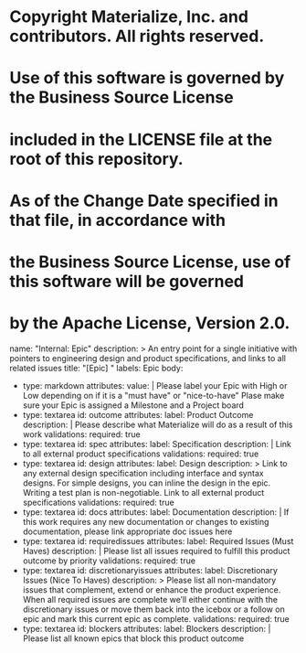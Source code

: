 # Copyright Materialize, Inc. and contributors. All rights reserved.
#
# Use of this software is governed by the Business Source License
# included in the LICENSE file at the root of this repository.
#
# As of the Change Date specified in that file, in accordance with
# the Business Source License, use of this software will be governed
# by the Apache License, Version 2.0.

name: "Internal: Epic"
description: >
  An entry point for a single initiative with pointers to engineering design and product specifications, and links to all related issues
title: "[Epic] <epic name>"
labels: Epic
body:
  - type: markdown
    attributes:
      value: |
        Please label your Epic with High or Low depending on if it is a "must have" or "nice-to-have"
	Plase make sure your Epic is assigned a Milestone and a Project board
  - type: textarea
    id: outcome
    attributes:
      label: Product Outcome
      description: |
        Please describe what Materialize will do as a result of this work
      validations:
        required: true
  - type: textarea
    id: spec
    attributes:
      label: Specification
      description: |
        Link to all external product specifications
      validations:
        required: true
  - type: textarea
    id: design
    attributes:
      label: Design
      description: >
        Link to any external design specification including interface and syntax designs.
	For simple designs, you can inline the design in the epic.
	Writing a test plan is non-negotiable. Link to all external product specifications
      validations:
        required: true
  - type: textarea
    id: docs
    attributes:
      label: Documentation
      description: |
       If this work requires any new documentation or changes to existing documentation, please link appropriate doc issues here
  - type: textarea
    id: requiredissues
    attributes:
      label: Required Issues (Must Haves)
      description: |
        Please list all issues required to fulfill this product outcome by priority
      validations:
        required: true
  - type: textarea
    id: discretionaryissues
    attributes:
      label: Discretionary Issues (Nice To Haves)
      description: >
        Please list all non-mandatory issues that complement, extend or enhance the product experience.
	When all required issues are complete we’ll either continue with the discretionary issues or
	move them back into the icebox or a follow on epic and mark this current epic as complete.
      validations:
        required: true
  - type: textarea
    id: blockers
    attributes:
      label: Blockers
      description: |
        Please list all known epics that block this product outcome
